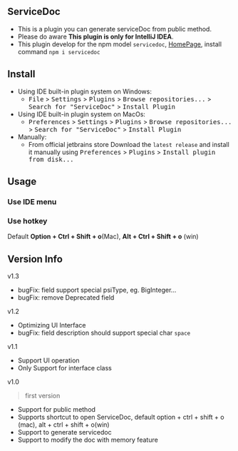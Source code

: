 ServiceDoc
---

* This is a plugin you can generate serviceDoc from public method.
* Please do aware **This plugin is only for IntelliJ IDEA**.
* This plugin develop for the npm model `servicedoc`, [HomePage](https://www.npmjs.com/package/servicedoc), install command `npm i servicedoc` 

## Install   
- Using IDE built-in plugin system on Windows:
  - <kbd>File</kbd> > <kbd>Settings</kbd> > <kbd>Plugins</kbd> > <kbd>Browse repositories...</kbd> > <kbd>Search for "ServiceDoc"</kbd> > <kbd>Install Plugin</kbd>
- Using IDE built-in plugin system on MacOs:
  - <kbd>Preferences</kbd> > <kbd>Settings</kbd> > <kbd>Plugins</kbd> > <kbd>Browse repositories...</kbd> > <kbd>Search for "ServiceDoc"</kbd> > <kbd>Install Plugin</kbd>
- Manually:
  - From official jetbrains store Download the `latest release` and install it manually using <kbd>Preferences</kbd> > <kbd>Plugins</kbd> > <kbd>Install plugin from disk...</kbd>

## Usage
### Use IDE menu

### Use hotkey
Default **Option + Ctrl + Shift + o**(Mac), **Alt + Ctrl + Shift + o** (win)

## Version Info

v1.3
> 
* bugFix: field support special psiType, eg. BigInteger...
* bugFix: remove Deprecated field 

v1.2
> 
* Optimizing UI Interface 
* bugFix: field description should support special char `space`

v1.1
> 
* Support UI operation
* Only Support for interface class

v1.0
> first version
* Support for public method
* Supports shortcut to open ServiceDoc, default option + ctrl + shift + o (mac), alt + ctrl + shift + o(win)
* Support to generate servicedoc
* Support to modify the doc with memory feature